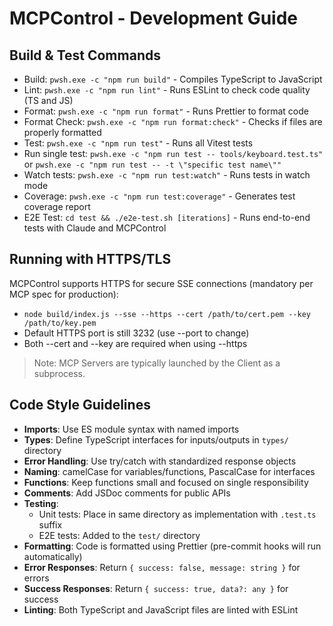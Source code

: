 # MCPControl - Development Guide

## Build & Test Commands
- Build: `pwsh.exe -c "npm run build"` - Compiles TypeScript to JavaScript
- Lint: `pwsh.exe -c "npm run lint"` - Runs ESLint to check code quality (TS and JS)
- Format: `pwsh.exe -c "npm run format"` - Runs Prettier to format code
- Format Check: `pwsh.exe -c "npm run format:check"` - Checks if files are properly formatted
- Test: `pwsh.exe -c "npm run test"` - Runs all Vitest tests
- Run single test: `pwsh.exe -c "npm run test -- tools/keyboard.test.ts"` or `pwsh.exe -c "npm run test -- -t \"specific test name\""`
- Watch tests: `pwsh.exe -c "npm run test:watch"` - Runs tests in watch mode
- Coverage: `pwsh.exe -c "npm run test:coverage"` - Generates test coverage report
- E2E Test: `cd test && ./e2e-test.sh [iterations]` - Runs end-to-end tests with Claude and MCPControl

## Running with HTTPS/TLS
MCPControl supports HTTPS for secure SSE connections (mandatory per MCP spec for production):
- `node build/index.js --sse --https --cert /path/to/cert.pem --key /path/to/key.pem`
- Default HTTPS port is still 3232 (use --port to change)
- Both --cert and --key are required when using --https

> Note: MCP Servers are typically launched by the Client as a subprocess.

## Code Style Guidelines
- **Imports**: Use ES module syntax with named imports
- **Types**: Define TypeScript interfaces for inputs/outputs in `types/` directory
- **Error Handling**: Use try/catch with standardized response objects
- **Naming**: camelCase for variables/functions, PascalCase for interfaces
- **Functions**: Keep functions small and focused on single responsibility
- **Comments**: Add JSDoc comments for public APIs
- **Testing**: 
  - Unit tests: Place in same directory as implementation with `.test.ts` suffix
  - E2E tests: Added to the `test/` directory
- **Formatting**: Code is formatted using Prettier (pre-commit hooks will run automatically)
- **Error Responses**: Return `{ success: false, message: string }` for errors
- **Success Responses**: Return `{ success: true, data?: any }` for success
- **Linting**: Both TypeScript and JavaScript files are linted with ESLint
